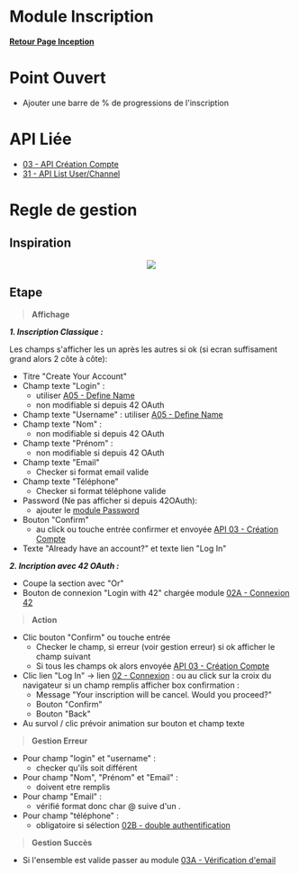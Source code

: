 # Module Inscription

**[Retour Page Inception](./00_Page_Transcendence.md)**

# Point Ouvert
- Ajouter une barre de % de progressions de l'inscription
# API Liée
- [03 - API Création Compte](../API/03_Creation_Compte.md)
- [31 - API List User/Channel](../API/31_List_User_Channel.md)
# Regle de gestion

## Inspiration
<p align="center">
	<img src="./Inspiration/Inscription.png" />
</p>

## Etape

> **Affichage**

***1. Inscription Classique :***

Les champs s'afficher les un après les autres si ok (si ecran suffisament grand alors 2 côte à côte):
- Titre "Create Your Account"
- Champ texte "Login" :
	- utiliser [A05 - Define Name](./A05_Define_Name.md)
	- non modifiable si depuis 42 OAuth
- Champ texte "Username" : utiliser [A05 - Define Name](./A05_Define_Name.md)
- Champ texte "Nom" : 
	- non modifiable si depuis 42 OAuth
- Champ texte "Prénom" :
	- non modifiable si depuis 42 OAuth
- Champ texte "Email"
	- Checker si format email valide
- Champ texte "Téléphone"
	- Checker si format téléphone valide
- Password (Ne pas afficher si depuis 42OAuth):
	- ajouter le [module Password](./A04_Definition_Password.md)
- Bouton "Confirm"
	- au click ou touche entrée confirmer et envoyée [API 03 - Création Compte](../API/03_Creation_Compte.md)
- Texte "Already have an account?" et texte lien "Log In"

***2. Incription avec 42 OAuth :***

- Coupe la section avec "Or"
- Bouton de connexion "Login with 42" chargée module [02A - Connexion 42](./02B_Connexion_42.md)

> **Action**

- Clic bouton "Confirm" ou touche entrée
	- Checker le champ, si erreur (voir gestion erreur) si ok afficher le champ suivant
	- Si tous les champs ok alors envoyée [API 03 - Création Compte](../API/03_Creation_Compte.md)
- Clic lien "Log In" -> lien [02 - Connexion](./02_Gestion_Connexion.md) : ou au click sur la croix du navigateur si un champ remplis afficher box confirmation : 
	- Message "Your inscription will be cancel. Would you proceed?"
	- Bouton "Confirm"
	- Bouton "Back"
- Au survol / clic prévoir animation sur bouton et champ texte

> **Gestion Erreur**

- Pour champ "login" et "username" :
	- checker qu'ils soit différent
- Pour champ "Nom", "Prénom" et "Email" :
	- doivent etre remplis
- Pour champ "Email" :
	- vérifié format donc char @ suive d'un .
- Pour champ "téléphone" :
	- obligatoire si sélection [02B - double authentification](./02B_Double_Authentification.md)

> **Gestion Succès**

- Si l'ensemble est valide passer au module [03A - Vérification d'email](./03A_Verification_Email.md)
